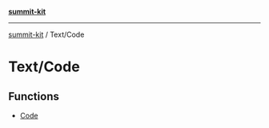 [**summit-kit**](../../README.md)

***

[summit-kit](../../README.md) / Text/Code

# Text/Code

## Functions

- [Code](functions/Code.md)
